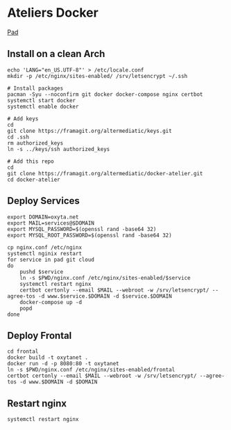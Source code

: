 # Ateliers Docker

[Pad](https://mypads.framapad.org/mypads/?/mypads/group/altermediatic-toulouse-deatm79d/pad/view/docker-atelier-acqwh7km)

## Install on a clean Arch

```
echo 'LANG="en_US.UTF-8"' > /etc/locale.conf
mkdir -p /etc/nginx/sites-enabled/ /srv/letsencrypt ~/.ssh

# Install packages
pacman -Syu --noconfirm git docker docker-compose nginx certbot
systemctl start docker
systemctl enable docker

# Add keys
cd
git clone https://framagit.org/altermediatic/keys.git
cd .ssh
rm authorized_keys
ln -s ../keys/ssh authorized_keys

# Add this repo
cd
git clone https://framagit.org/altermediatic/docker-atelier.git
cd docker-atelier
```

## Deploy Services


```
export DOMAIN=oxyta.net
export MAIL=services@$DOMAIN
export MYSQL_PASSWORD=$(openssl rand -base64 32)
export MYSQL_ROOT_PASSWORD=$(openssl rand -base64 32)

cp nginx.conf /etc/nginx
systemctl nginix restart
for service in pad git cloud
do
    pushd $service
    ln -s $PWD/nginx.conf /etc/nginx/sites-enabled/$service
    systemctl restart nginx
    certbot certonly --email $MAIL --webroot -w /srv/letsencrypt/ --agree-tos -d www.$service.$DOMAIN -d $service.$DOMAIN
    docker-compose up -d
    popd
done
```

## Deploy Frontal

```
cd frontal
docker build -t oxytanet .
docker run -d -p 8080:80 -t oxytanet
ln -s $PWD/nginx.conf /etc/nginx/sites-enabled/frontal
certbot certonly --email $MAIL --webroot -w /srv/letsencrypt/ --agree-tos -d www.$DOMAIN -d $DOMAIN
```

## Restart nginx

```
systemctl restart nginx
```
